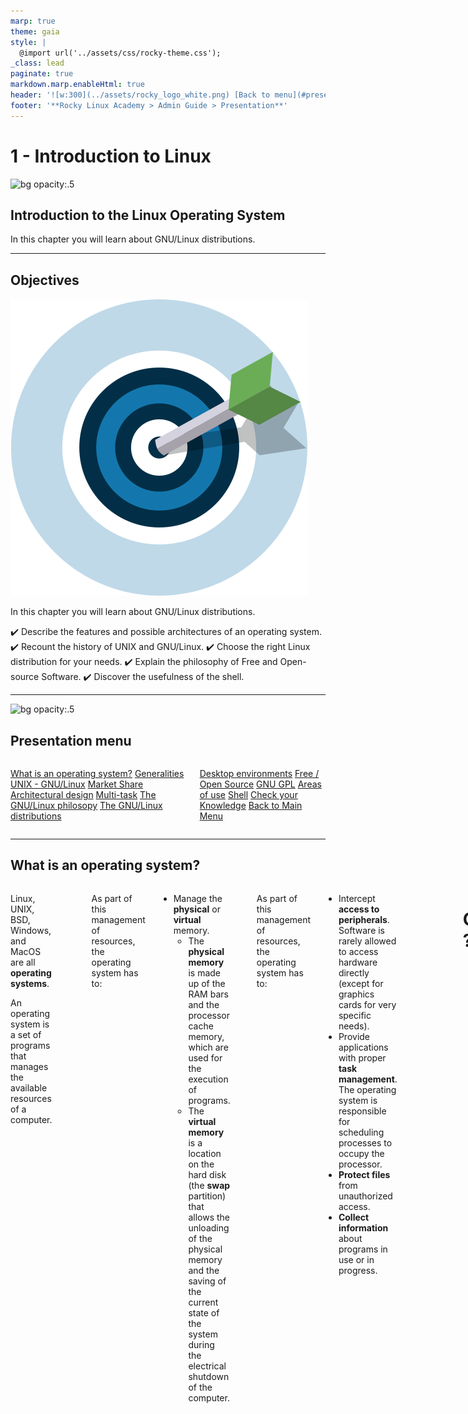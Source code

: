 ```yaml
---
marp: true
theme: gaia
style: |
  @import url('../assets/css/rocky-theme.css');
_class: lead
paginate: true
markdown.marp.enableHtml: true
header: '![w:300](../assets/rocky_logo_white.png) [Back to menu](#presentation-menu)'
footer: '**Rocky Linux Academy > Admin Guide > Presentation**'
---
```


# 1 - Introduction to Linux
<!-- markdownlint-disable MD024 -->
![bg opacity:.5](../assets/rocky_linux_logo.svg)

<div class="intro">

## Introduction to the Linux Operating System

</div>

In this chapter you will learn about GNU/Linux distributions.

---

## Objectives

<i class="fa-pull-right fa-4x">![w:200 opacity:50%](../assets/images/objectives.png)</i>

In this chapter you will learn about GNU/Linux distributions.

:heavy_check_mark: Describe the features and possible architectures of an operating system.
:heavy_check_mark: Recount the history of UNIX and GNU/Linux.
:heavy_check_mark: Choose the right Linux distribution for your needs.
:heavy_check_mark: Explain the philosophy of Free and Open-source Software.
:heavy_check_mark: Discover the usefulness of the shell.

---

![bg opacity:.5](../assets/rocky_linux_logo.svg)

<div class="plan_header">

## Presentation menu

<div class="columns plan">
<div>

[What is an operating system?](#what-is-an-operating-system)
[Generalities UNIX - GNU/Linux](#generalities-unix---gnulinux)
[Market Share](#market-share)
[Architectural design](#architectural-design)
[Multi-task](#multi-task)
[The GNU/Linux philosopy](#the-unixlinux-philosophy)
[The GNU/Linux distributions](#the-gnulinux-distributions)

</div>
<div>

[Desktop environments](#desktop-environments)
[Free / Open Source](#free--open-source)
[GNU GPL](#gnu-gpl)
[Areas of use](#areas-of-use)
[Shell](#shell)
[Check your Knowledge](#check-your-knowledge)
[Back to Main Menu](../)

</div>
</div>

---

## What is an operating system?

<div class="columns">
<div>

Linux, UNIX, BSD, Windows, and MacOS are all **operating systems**.

<div class="abstract">

<i class="fa abstract-icon fa-arrows-to-circle fa-pull-left fa-2x"></i>

An operating system is a set of programs that manages the available resources of a computer.

</div>
</div>
<div>

<i class="fa-pull-right">![w:380](./images/role-of-operating-system.png)</i>

</div>

---

As part of this management of resources, the operating system has to:

* Manage the **physical** or **virtual** memory.
  * The **physical memory** is made up of the RAM bars and the processor cache memory, which are used for the execution of programs.
  * The **virtual memory** is a location on the hard disk (the **swap** partition) that allows the unloading of the physical memory and the saving of the current state of the system during the electrical shutdown of the computer.

---

As part of this management of resources, the operating system has to:

* Intercept **access to peripherals**.
  Software is rarely allowed to access hardware directly (except for graphics cards for very specific needs).
* Provide applications with proper **task management**.
  The operating system is responsible for scheduling processes to occupy the processor.
* **Protect files** from unauthorized access.
* **Collect information** about programs in use or in progress.

---

![w:500](images/operating_system.png)

---
<br/>
<br/>
<br/>


# Questions ?


---

## Generalities UNIX - GNU/Linux

<i class="fa-pull-right">![w:500 opacity:50%](./images/gnu-linux.png)</i>

### History

---

#### UNIX

**1964 — 1968**:

MULTICS (MULTiplexed Information and Computing Service) is developed for MIT, Bell Labs (AT&T) and General Electric.

---

#### UNIX

**1969 — 1971**: After the withdrawal of Bell (1969) and then General Electric from the project, two developers, Ken Thompson and Dennis Ritchie (joined later by Brian Kernighan), judging MULTICS to be too complex, begin development of UNIX (UNiplexed Information and Computing Service). While it was originally created in Assembly language, the creators of UNIX eventually develop the B language and then the C language (1971) and completely rewrite UNIX.

---

#### UNIX

<i class="fa-pull-right">![w:200](./images/unix-logo.svg)</i>

As it was developed in 1970, the reference (epoch) date for the start of time of UNIX/Linux systems is set at January 01, 1970.

The C language remains one of the most popular programming languages today. A low-level language, close to the hardware, it allows the adaptation of the operating system to any machine architecture having a C compiler.

---

#### UNIX

UNIX is an open and evolving operating system that has played a major role in the history of computing. It forms the basis for many other systems such as Linux, BSD, MacOS, and more.

UNIX is still relevant today (HP-UX, AIX, Solaris, etc.).

---

#### GNU Project

**1984**: Richard Matthew Stallman launched the GNU (GNU's Not Unix) Project, which aims to establish a **free** and **open** Unix system, in which the more important tools are: gcc compiler, bash shell, Emacs editor and so on. GNU is a Unix-like operating system. The development of GNU, started in January 1984, is known as the GNU Project. Many of the programs in GNU are released under the auspices of the GNU Project; those we call GNU packages.

**1990**: GNU's own kernel, the GNU Hurd, was started in 1990 (before Linux was started).

---

#### MINIX

**1987**: Andrew S. Tanenbaum develops MINIX, a simplified UNIX, to teach operating systems in a simple way. Mr. Tanenbaum makes the source code of his operating system available.

---

#### Linux

**1991**: A Finnish student, **Linus Torvalds**, creates an operating system that runs on his personal computer and names it Linux. He publishes his first version, called 0.02, on the Usenet discussion forum, and other developers help him improve his system. The term Linux is a play on words between the founder's first name, Linus, and UNIX.

---

#### Linux

**1993**: The Debian distribution is created. Debian is a non-commercial, community-based distribution. Originally developed for use on servers, it is  well-suited for this role; however it is a universal system, usable on a personal computer as well. Debian forms the basis for many other distributions, such as Mint or Ubuntu.

---

#### Linux

**1994**: The commercial distribution Red Hat is created by the company Red Hat, which is today the leading distributor of the GNU/Linux operating system. Red Hat supports the community version Fedora and until recently the free distribution CentOS.

---

#### Linux

**1997**: The KDE desktop environment is created. It is based on the Qt component library and the C++ development language.

**1999**: The GNOME desktop environment is created. It is based on the GTK+ component library.

---

#### Linux

**2002**: The Arch distribution is created. Its distinctive is that it offers rolling release (continuous update).

**2004**: Ubuntu is created by the Canonical company (Mark Shuttleworth). It is based on Debian but includes free and proprietary software.

**2021**: Rocky Linux is created, based on Red Hat distribution.

---

#### Linux

<i class="fa fa-quote-left fa-3x fa-pull-left"></i> Dispute over the name: Although people are accustomed to calling the Linux operating system verbally "Linux",  Linux is strictly a kernel. We must not forget the development and contribution of the GNU project to the open source cause, so I prefer to call it the GNU/Linux operating system.

---

### Market share

<!--
TODO: graphics with market share for servers and pc.
-->

<i class="fa-pull-right">![w:200 opacity:50%](./images/market-share.png) </i>

Despite its prevalence, Linux remains relatively unknown by the general public. Linux is hidden within **smartphones**, **televisions**, **internet boxes**, etc. Almost **70% of the websites** in the world are hosted on a Linux or UNIX server!

Linux equips about **3% of personal computers** but more than **82% of smartphones**. The **Android** operating system, for example, uses a Linux kernel.

---
<!-- TODO: review those stats -->

### Market share

Linux equips 100% of the top 500 supercomputers since 2018. A supercomputer is a computer designed to achieve the highest possible performance with the techniques known at the time of its design, especially with regard to computing speed.

---

### Architectural design

<i class="fa-pull-right">![w:150](./images/arch_design.png)</i>

The **kernel** is the first software component.
* It is the heart of the Linux system.
* It manages the hardware resources of the system.
* The other software components must go through it to access the hardware.

---

### Architectural design

<i class="fa-pull-right">![w:150 opacity:50%](./images/shell.png)</i>

The **shell** is a utility that interprets user commands and ensures their execution.
* Main shells: Bourne shell, C shell, Korn shell and Bourne-Again shell (bash).

---

### Architectural design

<i class="fa-pull-right">![w:150 opacity:50%](./images/applications.png)</i>

**Applications** are user programs including but not limited to:
* Internet browsers
* Word processors
* Spreadsheets

---

### Multi-task

<i class="fa-pull-right">![w:150 opacity:50%](./images/task.png)</i>

Linux belongs to the family of time-sharing operating systems. It divides processing time between several programs, switching from one to another in a transparent way for the user. This implies:

* Simultaneous execution of several programs.
* Distribution of CPU time by the scheduler.
* Reduction of problems caused by a failed application.
* Reduced performance in the event of too many programs running.

---

### Multi-user

<i class="fa-pull-right">![w:150 opacity:50%](./images/user.png)</i>

The purpose of MULTICS was to allow several users to work from several terminals (screen and keyboard) from a single computer (very expensive at the time). Linux, inspired by this operating system, kept this ability to work with several users simultaneously and independently, each one having their own user account with memory space and access rights to files and software.

---

### Multi-processor

<i class="fa-pull-right">![w:150 opacity:50%](./images/processor.png)</i>

Linux is able to work with multi-processor computers or with multi-core processors.

---

### Multi-platform

<div class="columns">
<div>

Linux is written in a high-level language that can be adapted to different types of platforms during compilation. This allows it to run on:

</div>
<div>

* Home computers (PC and laptop)
* Servers (data and applications)
* Portable computers (smartphones and tablets)

</div>
</div>

---

### Multi-platform

<div class="columns">
<div>

Linux is written in a high-level language that can be adapted to different types of platforms during compilation. This allows it to run on:

</div>
<div>

* Embedded systems (car computers)
* Active network elements (routers and switches)
* Household appliances (TVs and refrigerators)

</div>
</div>

---

### Open

<i class="fa-pull-right">![w:200 opacity:50%](./images/open.png)</i>

Linux is based on recognized standards such as [POSIX](http://en.wikipedia.org/wiki/POSIX), [TCP/IP](https://en.wikipedia.org/wiki/Internet_protocol_suite), [NFS](https://en.wikipedia.org/wiki/Network_File_System), and [Samba](https://en.wikipedia.org/wiki/Samba_(software)), which allow it to share data and services with other application systems.

---

### The UNIX/Linux Philosophy

<div class="columns">
<div>

* Treat everything as a file.
* Value portability.
* Do one thing and do it well.
* KISS: Keep It Simple Stupid.

</div>
<div>

<i class="fa-pull-right">![w:200 opacity:50%](./images/philosopy.png)</i>

</div>
</div>

---

### The UNIX/Linux Philosophy

<div class="columns">
<div>

* "UNIX is basically a simple operating system, but you have to be a genius to understand the simplicity." (**Dennis Ritchie**)
* "Unix is user-friendly. It just isn't promiscuous about which users it's friendly with." (**Steven King**)

</div>
<div>

<i class="fa-pull-right">![w:200 opacity:50%](./images/philosopy.png)</i>

</div>
</div>

---

### The GNU/Linux distributions

<i class="fa-pull-left fa-border">![w:200 opacity:50%](./images/distributions.png)</i>

A Linux distribution is a **consistent set of software** assembled around the Linux kernel, ready to be installed along with the necessary components to manage itself (installation, removal, configuration). There are **associative** or **community** distributions (Debian, Rocky) and **commercial** distributions (Red Hat, Ubuntu).

---

### The GNU/Linux distributions

<i class="fa-pull-left fa-border">![w:200 opacity:50%](./images/distributions.png)</i>

Each distribution offers one or more **desktop environments**, and provides a set of pre-installed software and a library of additional software. Configuration options (kernel or services options for example) are specific to each distribution.

This principle allows distributions to be geared to **beginners** (Ubuntu, Linux Mint...) or fully customizable for **advanced users** (Gentoo, Arch);  distributions can also be more adept with **servers** (Debian, Red Hat) or **workstations** (Fedora).

---

### Desktop environments

<i class="fa-pull-left fa-border">![w:200 opacity:50%](./images/desktop.png)</i>

There are many graphic environments such as **GNOME**, **KDE**, **LXDE**, **XFCE**, etc. There is something for everyone, and their **ergonomics** hold their own against Microsoft or Apple systems.

---

### Desktop environments

<i class="fa-pull-left fa-border">![w:200 opacity:50%](./images/desktop.png)</i>

So why is there so little enthusiasm for Linux, when this system is practically **virus free**? Could it be because so many editors (Adobe) and manufacturers (Nvidia) do not play the free game and do not provide a version of their software or **drivers** for GNU/Linux? Perhaps it's fear of change, or the difficulty of finding where to buy a Linux computer, or too few games distributed under Linux. That last excuse at least shouldn't be true for long, with the advent of the game engine Steam for Linux.

---

### Desktop environments

<i class="fa-pull-left fa-border">![w:200 opacity:50%](./images/gnome.png)</i>

The **GNOME 3** desktop environment no longer uses the concept of desktop but that of GNOME Shell (not to be confused with the command line shell). It serves as a desktop, a dashboard, a notification area and a window selector. The GNOME desktop environment is based on the **GTK+** component library.

---

### Desktop environments

![w:768](./images/01-presentation-gnome.png)

---

### Desktop environments

<i class="fa-pull-left fa-border">![w:200 opacity:50%](./images/kde.png)</i>

The **KDE** desktop environment is based on the **Qt** component library. It is traditionally recommended for users familiar with a Windows environment.

---

### Desktop environments

![w:650](./images/01-presentation-kde.png)

---

### Free / Open Source

<i class="fa-pull-right fa-border">![w:200 opacity:50%](./images/free.png)</i>

A user of a Microsoft or Mac operating system must purchase a license to use the operating system. This license has a cost, although it is usually transparent (the price of the license is included in the price of the computer).

In the **GNU/Linux** world, the Free Software movement provides mostly free distributions.

**Free** does not mean free!

---

### Free / Open Source

<i class="fa-pull-right fa-border">![w:200 opacity:50%](./images/free.png)</i>

**Open Source**: the source code is available, so it is possible to consult and modify it under certain conditions.

A free software is necessarily open-source, but the opposite is not true since open-source software is distinct from the freedom offered by the GPL license.

---

### GNU GPL

#### (GNU General Public License)

The **GPL** guarantees the author of a software its intellectual property, but allows modification, redistribution or resale of software by third parties, provided that the source code is included with the software. The GPL is the license that came out of the **GNU** (GNU is Not UNIX) project, which was instrumental in creating Linux.

---

### GNU GPL

It implies:

* The freedom to run the program, for any purpose.
* The freedom to study how the program works and adapt it to your needs.
* The freedom to redistribute copies.
* The freedom to improve the program, and publish those improvements for the benefit of the whole community.

---

### GNU GPL

On the other hand, even products licensed under the GPL can have a cost. This is not for the product itself, but the **guarantee that a team of developers will continue to work on it to make it evolve and troubleshoot errors, or even provide support to users**.

---

### Areas of use

<div class="columns">
<div>

A Linux distribution excels for:

<i class="fa-pull-left">![w:300 opacity:50%](./images/server.png)</i>

</div>
<div>

* **Servers**: HTTP, email, groupware, file sharing, etc.
* **Security**: Gateway, firewall, router, proxy, etc.
* **Central computers**: Banks, insurance, industry, etc.
* **Embedded systems**: Routers, Internet boxes, SmartTVs, etc.

</div>
</div>

---

### Areas of use

Linux is a suitable choice for hosting databases or websites, or as a mail server, DNS or firewall. In short, Linux can do just about anything, which explains the quantity of specific distributions.

---

### Shell

#### Generalities

<i class="fa-pull-right">![w:300 opacity:50%](./images/terminal.png)</i>

The **shell**, known as _command interface_, allows users to send commands to the operating system. It is less visible today since the implementation of graphical interfaces, but remains a privileged means on Linux systems which do not all have graphical interfaces and whose services do not always have a setting interface.

---

### Shell

<i class="fa-pull-right">![w:300 opacity:50%](./images/terminal.png)</i>

It offers a real programming language including classical structures (loops, alternatives) and common constituents (variables, passing of parameters, and sub-programs). It allows the creation of scripts to automate certain actions (backups, creation of users, system monitoring, etc.).

---

### Shell

<div class="columns">
<div>

There are several types of shells available and configurable on a platform or according to the user's preference. A few examples include:

</div>
<div>

* sh, the POSIX standard shell
* csh, command-oriented shell in C
* bash, Bourne-Again Shell, Linux shell

</div>
</div>

---

#### Shell Functionalities

* Command execution (checks the command given and executes it).
* Input/Output redirection (returns data to a file instead of writing it on the screen).
* Connection process (manages the user's connection).
* Interpreted programming language (allowing the creation of scripts).
* Environment variables (access to information specific to the system during operation).

---

### Shell Principle

![h:400](./images/shell-principle.png)

---

#### Check your Knowledge

:heavy_check_mark: An operating system is a set of programs for managing the available resources of a computer:

[ ] True
[ ] False

---

#### Check your Knowledge

:heavy_check_mark: The operating system is necessary to:

[ ] Manage physical and virtual memory
[ ] Allow direct access to peripherals
[ ] Subcontract the management of tasks to the processor
[ ] Collect information about the programs used or in use

---

#### Check your Knowledge

:heavy_check_mark: Among these personalities, which ones participated in the development of UNIX:

[ ] Linus Torvalds
[ ] Ken Thompson
[ ] Lionel Richie
[ ] Brian Kernighan
[ ] Andrew Stuart Tanenbaum

---

#### Check your Knowledge

:heavy_check_mark: The original nationality of Linus Torvalds, creator of the Linux kernel, is:

[ ] Swedish
[ ] Finnish
[ ] Norwegian
[ ] Flemish
[ ] French  

---

#### Check your Knowledge

:heavy_check_mark: Which of the following distributions is the oldest:

[ ] Debian
[ ] Slackware
[ ] Red Hat
[ ] Arch

---

#### Check your Knowledge

:heavy_check_mark: Is the Linux kernel:

[ ] Multi-tasking
[ ] Multi-user
[ ] Multi-processor
[ ] Multi-core
[ ] Cross-platform
[ ] Op

---

#### Check your Knowledge

:heavy_check_mark: Is free software necessarily open-source?

[ ] True
[ ] False

---

#### Check your Knowledge

:heavy_check_mark: Is open-source software necessarily free?

[ ] True
[ ] False

---

#### Check your Knowledge

:heavy_check_mark: Which of the following is not a shell:

[ ] Jason
[ ] Jason-Bourne shell (jbsh)
[ ] Bourne-Again shell (bash)
[ ] C shell (csh)
[ ] Korn shell (ksh)

---
<br/>
<br/>
<br/>


# Questions ?

<br />
<br />
<br />

<i class="button">[Next Chapter](./02-installation.html)</i>
